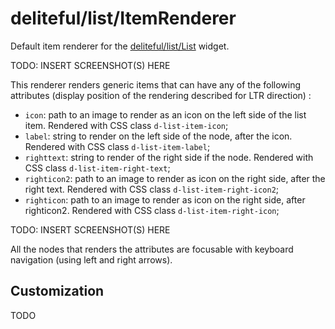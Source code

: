 # deliteful/list/ItemRenderer

Default item renderer for the [deliteful/list/List](List.md) widget.

TODO: INSERT SCREENSHOT(S) HERE

This renderer renders generic items that can have any of the following attributes (display
position of the rendering described for LTR direction) :
- `icon`: path to an image to render as an icon on the left side of the list item.
Rendered with CSS class `d-list-item-icon`;
- `label`: string to render on the left side of the node, after the icon.
Rendered with CSS class `d-list-item-label`;
- `righttext`: string to render of the right side if the node.
Rendered with CSS class `d-list-item-right-text`;
- `righticon2`: path to an image to render as icon on the right side, after the right text. 
Rendered with CSS class `d-list-item-right-icon2`;
- `righticon`: path to an image to render as icon on the right side, after righticon2. 
Rendered with CSS class `d-list-item-right-icon`;

TODO: INSERT SCREENSHOT(S) HERE

All the nodes that renders the attributes are focusable with keyboard navigation (using left and
right arrows).

## Customization

TODO

